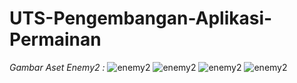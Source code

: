 # UTS-Pengembangan-Aplikasi-Permainan
*Gambar Aset Enemy2 :*
![enemy2](https://user-images.githubusercontent.com/111124211/236713406-4772cffb-4c1b-492a-97ea-b086d8dd562d.png)
![enemy2](https://user-images.githubusercontent.com/111124211/236713406-4772cffb-4c1b-492a-97ea-b086d8dd562d.png)
![enemy2](https://user-images.githubusercontent.com/111124211/236713406-4772cffb-4c1b-492a-97ea-b086d8dd562d.png)
![enemy2](https://user-images.githubusercontent.com/111124211/236713406-4772cffb-4c1b-492a-97ea-b086d8dd562d.png)
